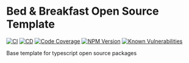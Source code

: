 # Bed & Breakfast Open Source Template

[![CI](https://github.com/bed-and-breakfast/templates-open-source/actions/workflows/CI.yml/badge.svg)](https://github.com/bed-and-breakfast/templates-open-source/actions/workflows/CI.yml)
[![CD](https://github.com/bed-and-breakfast/templates-open-source/actions/workflows/CD.yml/badge.svg)](https://github.com/bed-and-breakfast/templates-open-source/actions/workflows/CD.yml)
[![Code Coverage](https://codecov.io/gh/bed-and-breakfast/templates-open-source/branch/develop/graph/badge.svg)](https://codecov.io/gh/bed-and-breakfast/templates-open-source)
[![NPM Version](https://img.shields.io/npm/v/@bed-and-breakfast/templates-open-source)](https://www.npmjs.com/package/@bed-and-breakfast/templates-open-source)
[![Known Vulnerabilities](https://snyk.io/test/github/bed-and-breakfast/templates-open-source/badge.svg?targetFile=package.json)](https://snyk.io/test/github/bed-and-breakfast/templates-open-source?targetFile=package.json)

Base template for typescript open source packages
